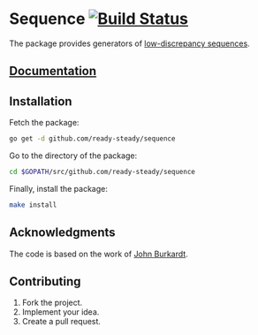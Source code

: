 # Sequence [![Build Status][status-svg]][status-url]

The package provides generators of [low-discrepancy sequences][wiki].

## [Documentation][doc]

## Installation

Fetch the package:

```bash
go get -d github.com/ready-steady/sequence
```

Go to the directory of the package:

```bash
cd $GOPATH/src/github.com/ready-steady/sequence
```

Finally, install the package:

```bash
make install
```

## Acknowledgments

The code is based on the work of [John Burkardt][burkardt].

## Contributing

1. Fork the project.
2. Implement your idea.
3. Create a pull request.

[wiki]: https://en.wikipedia.org/wiki/Low-discrepancy_sequence
[burkardt]: http://people.sc.fsu.edu/~jburkardt

[doc]: http://godoc.org/github.com/ready-steady/sequence
[status-svg]: https://travis-ci.org/ready-steady/sequence.svg?branch=master
[status-url]: https://travis-ci.org/ready-steady/sequence
